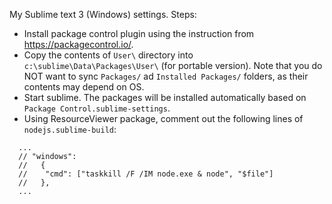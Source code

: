 My Sublime text 3 (Windows) settings. 
Steps:
* Install package control plugin using the instruction from https://packagecontrol.io/.
* Copy the contents of `User\` directory into `c:\sublime\Data\Packages\User\` (for portable version). Note that you do NOT want to sync `Packages/` ad `Installed Packages/` folders, as their contents may depend on OS.
* Start sublime. The packages will be installed automatically based on `Package Control.sublime-settings`. 
* Using ResourceViewer package, comment out the following lines of `nodejs.sublime-build`: 
```
  ...
  // "windows":
  //   {
  //   	"cmd": ["taskkill /F /IM node.exe & node", "$file"]
  //   },
  ...
```